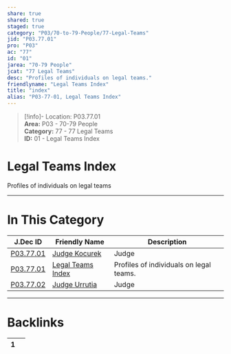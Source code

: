 ```yaml
---  
share: true  
shared: true  
staged: true  
category: "P03/70-to-79-People/77-Legal-Teams"  
jid: "P03.77.01"  
pro: "P03"  
ac: "77"  
id: "01"  
jarea: "70-79 People"  
jcat: "77 Legal Teams"  
desc: "Profiles of individuals on legal teams."  
friendlyname: "Legal Teams Index"  
title: "index"  
alias: "P03-77-01, Legal Teams Index"  
---  
```

>[!info]- Location: P03.77.01  
>**Area:** P03 - 70-79 People  
>**Category:** 77 - 77 Legal Teams  
>**ID:** 01 - Legal Teams Index  
  
# Legal Teams Index  
  
Profiles of individuals on legal teams  
   
  
  
---  
# In This Category  
  
| J.Dec ID                                                                                    | Friendly Name                                                                                   | Description                             |  
| ------------------------------------------------------------------------------------------- | ----------------------------------------------------------------------------------------------- | --------------------------------------- |  
| [P03.77.01](./01-Judge-Kocurek.md) | [Judge Kocurek](./01-Judge-Kocurek.md) | Judge                                   |  
| [P03.77.01](index.md)            | [Legal Teams Index](index.md)        | Profiles of individuals on legal teams. |  
| [P03.77.02](./02-Judge-Urrutia.md) | [Judge Urrutia](./02-Judge-Urrutia.md) | Judge                                   |  
  
  
---  
# Backlinks  
<div><table class="dataview table-view-table"><thead class="table-view-thead"><tr class="table-view-tr-header"><th class="table-view-th"><span></span><span class="dataview small-text">1</span></th><th class="table-view-th"><span></span></th></tr></thead><tbody class="table-view-tbody"></tbody></table></div>